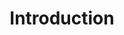 ---
layout: chapter
title: Introduction
slides:

  - class: title-slide
    content: |

      ![Gather Workshops Logo]([[BASE_URL]]/theme/assets/images/gw_logo.png)

      # Web Data with SQLite
      _Create and publish a dynamic web app_



  - content: |

      ## Apps we need

      We use a wide selection of tools in this course.
      Let's quickly discuss what they are each for.


  - content: |

      ### Web Browser

      We're building a website, so a web browser is critical!
      We recommend Google Chrome and use it for demos.


  - content: |

      ### Code Editor
      
      We recommend a simple but modern editor,
      such as [SublimeText](sublimetext.com), [Atom](atom.io) or [Visual Studio Code](code.visualstudio.com).

    notes: |

      You're welcome to use a code editor of your choice, but check out our recommendations if you have a chance!


  - content: |

      ### SQLite Studio

      Used for working with databases visually.
      This app is free and cross-platform.

      [Download SQLite Studio](sqlitestudio.pl/?act=download)






  - content: |

      ## Command Line Tools

      We also need some tools installed which
      can only be used from the shell.

  - content: |

      ### SQLite3

      The latest version of SQLite works really nicely
      with Python, so we'll use it for our app.

      [Download SQLite](sqlite.org/download.html)


  - content: |

      ### Python 3

      Python will be the "back-end" of our website,
      communicating between our web page and database.

      [Download Python3](python.org/downloads)


  - content: |

      ### Flask

      Flask is a framework for Python which makes
      it easier to build websites with databases.

      [Download Flask](flask.pocoo.org)



  

  - content: |

      ## Web Services

      This part is optional, but could be a handy
      service for designing visual database plans.

      [Sign up for Vertabelo](vertabelo.com)





  - content: |

      ![Thumbs Up!]([[BASE_URL]]/theme/assets/images/thumbs-up.svg){: height="200"}

      ## Introduction: Complete!

      [Take me to the next chapter!](databases.html)


---